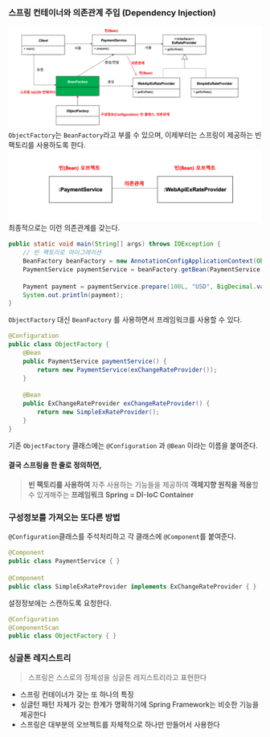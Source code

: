 ### 스프링 컨테이너와 의존관계 주입 (Dependency Injection)

![](attachment/f913bb9635e9be90fa1c24a01d66271b.png)
`ObjectFactory`는 `BeanFactory`라고 부를 수 있으며, 이제부터는 스프링이 제공하는 빈 팩토리를 사용하도록 한다.
![](attachment/7685adfd0049735fd49b3a9a3a15cc47.png)
최종적으로는 이런 의존관계를 갖는다.

```java
public static void main(String[] args) throws IOException {  
    // 빈 팩토리로 마이그레이션
    BeanFactory beanFactory = new AnnotationConfigApplicationContext(ObjectFactory.class);  
    PaymentService paymentService = beanFactory.getBean(PaymentService.class);  
  
    Payment payment = paymentService.prepare(100L, "USD", BigDecimal.valueOf(50.7));  
    System.out.println(payment);  
}
```
`ObjectFactory` 대신 `BeanFactory` 를 사용하면서 프레임워크를 사용할 수 있다.

```java
@Configuration  
public class ObjectFactory {  
    @Bean  
    public PaymentService paymentService() {  
        return new PaymentService(exChangeRateProvider());  
    }  
  
    @Bean  
    public ExChangeRateProvider exChangeRateProvider() {  
        return new SimpleExRateProvider();  
    }  
}
```
기존 `ObjectFactory` 클래스에는 `@Configuration` 과 `@Bean` 이라는 이름을 붙여준다.

#### 결국 스프링을 한 줄로 정의하면, 
> **빈 팩토리를 사용하여** 자주 사용하는 기능들을 제공하여 **객체지향 원칙을 적용**할 수 있게해주는 **프레임워크**
> **Spring = DI-IoC Container**

### 구성정보를 가져오는 또다른 방법
`@Configuration`클래스를 주석처리하고 각 클래스에 `@Component`를 붙여준다.
```java
@Component  
public class PaymentService { }

@Component  
public class SimpleExRateProvider implements ExChangeRateProvider { }
```

설정정보에는 스캔하도록 요청한다.
```java
@Configuration  
@ComponentScan  
public class ObjectFactory { }
```

### 싱글톤 레지스트리

> 스프링은 스스로의 정체성을 싱글톤 레지스트리라고 표현한다

- 스프링 컨테이너가 갖는 또 하나의 특징
- 싱글턴 패턴 자체가 갖는 한계가 명확하기에 Spring Framework는 비슷한 기능을 제공한다
- 스프링은 대부분의 오브젝트를 자체적으로 하나만 만들어서 사용한다

